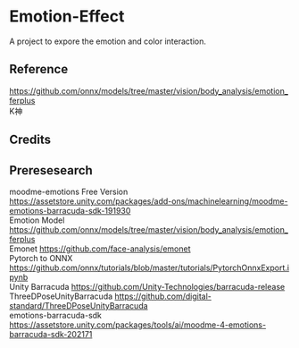 # Emotion-Effect
A project to expore the emotion and color interaction.

## Reference
https://github.com/onnx/models/tree/master/vision/body_analysis/emotion_ferplus \
K神
## Credits






## Preresesearch
moodme-emotions Free Version https://assetstore.unity.com/packages/add-ons/machinelearning/moodme-emotions-barracuda-sdk-191930 \
Emotion Model https://github.com/onnx/models/tree/master/vision/body_analysis/emotion_ferplus \
Emonet https://github.com/face-analysis/emonet \
Pytorch to ONNX https://github.com/onnx/tutorials/blob/master/tutorials/PytorchOnnxExport.ipynb \
Unity Barracuda https://github.com/Unity-Technologies/barracuda-release \
ThreeDPoseUnityBarracuda https://github.com/digital-standard/ThreeDPoseUnityBarracuda \
emotions-barracuda-sdk https://assetstore.unity.com/packages/tools/ai/moodme-4-emotions-barracuda-sdk-202171
